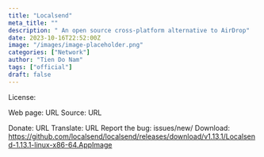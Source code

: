 ```yaml
---
title: "Localsend"
meta_title: ""
description: " An open source cross-platform alternative to AirDrop"
date: 2023-10-16T22:52:00Z
image: "/images/image-placeholder.png"
categories: ["Network"]
author: "Tien Do Nam"
tags: ["official"]
draft: false
---
```


License:

Web page: URL
Source: URL

Donate: URL
Translate: URL
Report the bug: issues/new/
Download: https://github.com/localsend/localsend/releases/download/v1.13.1/Localsend-1.13.1-linux-x86-64.AppImage
